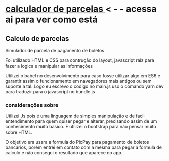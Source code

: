 # <a href="http://imnotvirus.github.io"> calculador de parcelas </a> < - - acessa ai para ver como está
<h2>Calculo de parcelas</h2>
<p>Simulador de parcela de pagamento de boletos</p>
<p>Foi utilizado HTML e CSS para contrução do layout, javascript raiz para fazer a logica e manipular as informações</p>
<p>Utilizei o babel no desenvolvimento para caso fosse utilizar algo em ES6 e garantir assim o funcionamento em navegadores mais antigos ou sem suporte a tal. Logo eu escrevo o codigo no main.js uso o comando yarn dev para traduzir para o javascript no bundle.js</p>

<h3>considerações sobre</h3>
<p>Utilizei Js pois é uma linguagem de simples manipulação e de facil entendimento para quem quiser pegar e alterar, precisando assim de um conhecimento muito basico. E utilizei o bootstrap para não pensar muito sobre HTML.</p>
<p>O objetivo era usara a formula do PicPay para pagamento de boletos bancarios, porém entrei em contato com a mesma para pegar a formula de calculo e não consegui o resultado que aparece no app.
</p>
